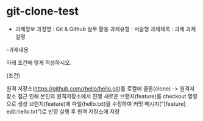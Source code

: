 # git-clone-test

- 과제정보 
과정명 : Git & Github 실무 활용 
과제유형 : 서술형 
과제제목 : 과제 
과제설명

-과제내용

아래 조건에 맞게 작성하시오.

(조건)

원격 저장소(https://github.com/rhello/hello.git)를 로컬에 클론(clone) -> 원격저장소 접근 인해 본인의 원격저장소에서 진행
새로운 브랜치(feature)를 checkout 명령으로 생성
브랜치(feature)에 파일(hello.txt)을 수정하여 커밋 메시지("[feature] edit:hello.txt")로 반영
실행 후 원격 저장소에 저장

